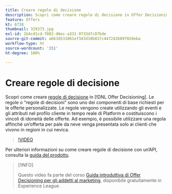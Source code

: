 ```yaml
---
title: Creare regole di decisione
description: Scopri come creare regole di decisione in Offer Decisioning. Le regole sono uno dei componenti necessari più importanti per le offerte personalizzate.
feature: Offers
kt: 6738
thumbnail: 329373.jpg
exl-id: 1b4cd1cd-f082-46ec-a331-9733d7c87bde
source-git-commit: a663d531061ef343d10b837c447242b89f020eba
workflow-type: ht
source-wordcount: '151'
ht-degree: 100%

---
```


# Creare regole di decisione

Scopri come creare [regole di decisione](https://experienceleague.adobe.com/docs/journey-optimizer/using/offer-decisioniong/create-components/creating-decision-rules.html?lang=it) in [!DNL Offer Decisioning]. Le regole o “regole di decisioni” sono uno dei componenti di base richiesti per le offerte personalizzate. Le regole vengono create utilizzando gli eventi e gli attributi nel profilo cliente in tempo reale di Platform e costituiscono i vincoli di idoneità delle offerte. Ad esempio, è possibile utilizzare una regola affinché un’offerta per pale da neve venga presentata solo ai clienti che vivono in regioni in cui nevica.

>[!VIDEO](https://video.tv.adobe.com/v/329373?quality=12&learn=on)

Per ulteriori informazioni su come creare regole di decisione con un’API, consulta la [guida del prodotto](https://experienceleague.adobe.com/docs/journey-optimizer/using/offer-decisioniong/api-reference/offers-api/decision-rules/create.html?lang=it).

>[!INFO]
>
> Questo video fa parte del corso [Guida introduttiva di Offer Decisioning per gli addetti al marketing](https://experienceleague.adobe.com/?recommended=ExperiencePlatform-U-1-2020.1.offerdecisioning), disponibile gratuitamente in Experience League.
